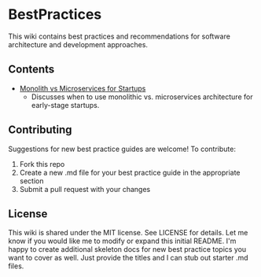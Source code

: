 # BestPractices
This wiki contains best practices and recommendations for software architecture and development approaches.
## Contents
- [Monolith vs Microservices for Startups](Monolith-vs-Microservices.md)
  - Discusses when to use monolithic vs. microservices architecture for early-stage startups.
## Contributing
Suggestions for new best practice guides are welcome! To contribute:
1. Fork this repo
2. Create a new .md file for your best practice guide in the appropriate section
3. Submit a pull request with your changes
## License
This wiki is shared under the MIT license. See LICENSE for details.
Let me know if you would like me to modify or expand this initial README. I'm happy to create additional skeleton docs for new best practice topics you want to cover as well. Just provide the titles and I can stub out starter .md files.
